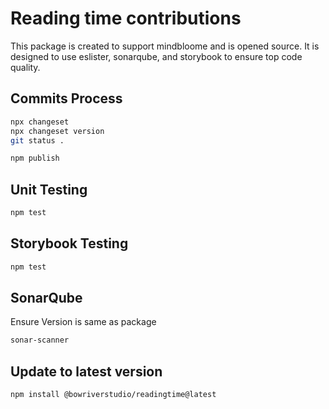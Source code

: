 # Reading time contributions

This package is created to support mindbloome and is opened source. It is designed to use eslister, sonarqube, and storybook to ensure top code quality.

## Commits Process

```bash
npx changeset
npx changeset version
git status .
```

```bash
npm publish
```

## Unit Testing

```bash
npm test
```

## Storybook Testing

```bash
npm test
```

## SonarQube

Ensure Version is same as package

```bash
sonar-scanner
```

## Update to latest version

```bash
npm install @bowriverstudio/readingtime@latest
```
